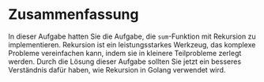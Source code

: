 # Zusammenfassung

In dieser Aufgabe hatten Sie die Aufgabe, die `sum`-Funktion mit Rekursion zu implementieren. Rekursion ist ein leistungsstarkes Werkzeug, das komplexe Probleme vereinfachen kann, indem sie in kleinere Teilprobleme zerlegt werden. Durch die Lösung dieser Aufgabe sollten Sie jetzt ein besseres Verständnis dafür haben, wie Rekursion in Golang verwendet wird.
